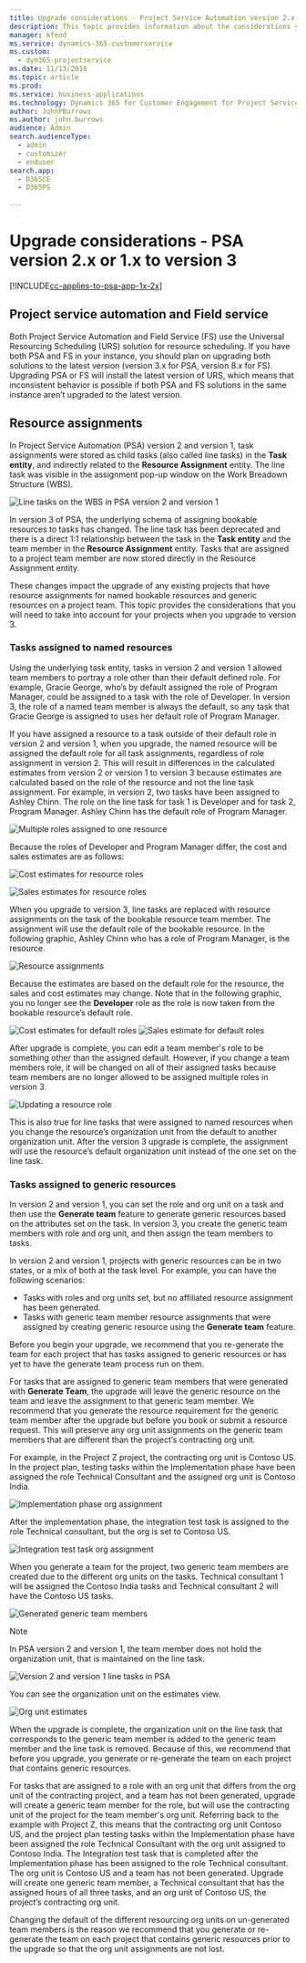 ```yaml
---
title: Upgrade considerations - Project Service Automation version 2.x or 1.x to version 3
description: This topic provides information about the considerations you must make when you upgrade from PSA version 2.x or 1.x to version 3.
manager: kfend
ms.service: dynamics-365-customerservice
ms.custom:
  - dyn365-projectservice
ms.date: 11/13/2018
ms.topic: article
ms.prod: 
ms.service: business-applications
ms.technology: Dynamics 365 for Customer Engagement for Project Service 3.x
author: JohnPBurrows
ms.author: john.burrows
audience: Admin
search.audienceType: 
  - admin
  - customizer
  - enduser
search.app: 
  - D365CE
  - D365PS
  
---
```


# Upgrade considerations - PSA version 2.x or 1.x to version 3
[!INCLUDE[cc-applies-to-psa-app-1x-2x](../includes/cc-applies-to-psa-app-1x-2x.md)]

## Project service automation and Field service
Both Project Service Automation and Field Service (FS) use the Universal Resourcing Scheduling (URS) solution for resource scheduling. If you have both PSA and FS in your instance, you should plan on upgrading both solutions to the latest version (version 3.x for PSA, version 8.x for FS). Upgrading PSA or FS will install the latest version of URS, which means that inconsistent behavior is possible if both PSA and FS solutions in the same instance aren’t upgraded to the latest version.

## Resource assignments
In Project Service Automation (PSA) version 2 and version 1, task assignments were stored as child tasks (also called line tasks) in the **Task entity**, and indirectly related to the **Resource Assignment** entity. The line task was visible in the assignment pop-up window on the Work Breadown Structure (WBS).

![Line tasks on the WBS in PSA version 2 and version 1](media/upgrade-line-task-01.png)

In version 3 of PSA, the underlying schema of assigning bookable resources to tasks has changed. The line task has been deprecated and there is a direct 1:1 relationship between the task in the **Task entity** and the team member in the **Resource Assignment** entity. Tasks that are assigned to a project team member are now stored directly in the Resource Assignment entity.  

These changes impact the upgrade of any existing projects that have resource assignments for named bookable resources and generic resources on a project team. This topic provides the considerations that you will need to take into account for your projects when you upgrade to version 3. 

### Tasks assigned to named resources
Using the underlying task entity, tasks in version 2 and version 1 allowed team members to portray a role other than their default defined role. For example, Gracie George, who’s by default assigned the role of Program Manager, could be assigned to a task with the role of Developer. In version 3, the role of a named team member is always the default, so any task that Gracie George is assigned to uses her default role of Program Manager.

If you have assigned a resource to a task outside of their default role in version 2 and version 1, when you upgrade, the named resource will be assigned the default role for all task assignments, regardless of role assignment in version 2. This will result in differences in the calculated estimates from version 2 or version 1 to version 3 because estimates are calculated based on the role of the resource and not the line task assignment. For example, in version 2, two tasks have been assigned to Ashley Chinn. The role on the line task for task 1 is Developer and for task 2, Program Manager. Ashley Chinn has the default role of Program Manager.

![Multiple roles assigned to one resource](media/upgrade-multiple-roles-02.png)

Because the roles of Developer and Program Manager differ, the cost and sales estimates are as follows:

![Cost estimates for resource roles](media/upggrade-cost-estimates-03.png)

![Sales estimates for resource roles](media/upgrade-sales-estimates-04.png)

When you upgrade to version 3, line tasks are replaced with resource assignments on the task of the bookable resource team member. The assignment will use the default role of the bookable resource. In the following graphic, Ashley Chinn who has a role of Program Manager, is the resource.

![Resource assignments](media/resource-assignment-v2-05.png)

Because the estimates are based on the default role for the resource, the sales and cost estimates may change. Note that in the following graphic, you no longer see the **Developer** role as the role is now taken from the bookable resource’s default role.

![Cost estimates for default roles](media/resource-assignment-cost-estimate-06.png)
![Sales estimate for default roles](media/resource-assignment-sales-estimate-07.png)

After upgrade is complete, you can edit a team member's role to be something other than the assigned default. However, if you change a team members role, it will be changed on all of their assigned tasks because team members are no longer allowed to be assigned multiple roles in version 3.

![Updating a resource role](media/resource-role-assignment-08.png)

This is also true for line tasks that were assigned to named resources when you change the resource’s organization unit from the default to another organization unit. After the version 3 upgrade is complete, the assignment will use the resource’s default organization unit instead of the one set on the line task.

### Tasks assigned to generic resources
In version 2 and version 1, you can set the role and org unit on a task and then use the **Generate team** feature to generate generic resources based on the attributes set on the task. In version 3, you create the generic team members with role and org unit, and then assign the team members to tasks.

In version 2 and version 1, projects with generic resources can be in two states, or a mix of both at the task level. For example, you can have the following scenarios:

- Tasks with roles and org units set, but no affiliated resource assignment has been generated.
- Tasks with generic team member resource assignments that were assigned by creating generic resource using the **Generate team** feature.

Before you begin your upgrade, we recommend that you re-generate the team for each project that has tasks assigned to generic resources or has yet to have the generate team process run on them.

For tasks that are assigned to generic team members that were generated with **Generate Team**, the upgrade will leave the generic resource on the team and leave the assignment to that generic team member. We recommend that you generate the resource requirement for the generic team member after the upgrade but before you book or submit a resource request. This will preserve any org unit assignments on the generic team members that are different than the project’s contracting org unit.

For example, in the Project Z project, the contracting org unit is Contoso US. In the project plan, testing tasks within the Implementation phase have been assigned the role Technical Consultant and the assigned org unit is Contoso India.

![Implementation phase org assignment](media/org-unit-assignment-09.png)

After the implementation phase, the integration test task is assigned to the role Technical consultant, but the org is set to Contoso US.  

![Integration test task org assignment](media/org-unit-generate-team-10.png)

When you generate a team for the project, two generic team members are created due to the different org units on the tasks. Technical consultant 1 will be assigned the Contoso India tasks and Technical consultant 2 will have the Contoso US tasks.  

![Generated generic team members](media/org-unit-assignments-multiple-resources-11.png)

> [!NOTE]
> In PSA version 2 and version 1, the team member does not hold the organization unit, that is maintained on the line task.

![Version 2 and version 1 line tasks in PSA](media/line-tasks-12.png)

You can see the organization unit on the estimates view. 

![Org unit estimates](media/org-unit-estimates-view-13.png)
 
When the upgrade is complete, the organization unit on the line task that corresponds to the generic team member is added to the generic team member and the line task is removed. Because of this, we recommend that before you upgrade, you generate or re-generate the team on each project that contains generic resources.

For tasks that are assigned to a role with an org unit that differs from the org unit of the contracting project, and a team has not been generated, upgrade will create a generic team member for the role, but will use the contracting unit of the project for the team member's org unit. Referring back to the example with Project Z, this means that the contracting org unit Contoso US, and the project plan testing tasks within the Implementation phase have been assigned the role Technical Consultant with the org unit assigned to Contoso India. The Integration test task that is completed after the Implementation phase has been assigned to the role Technical consultant. The org unit is Contoso US and a team has not been generated. Upgrade will create one generic team member, a Technical consultant that has the assigned hours of all three tasks, and an org unit of Contoso US, the project’s contracting org unit.   
 
Changing the default of the different resourcing org units on un-generated team members is the reason we recommend that you generate or re-generate the team on each project that contains generic resources prior to the upgrade so that the org unit assignments are not lost.

